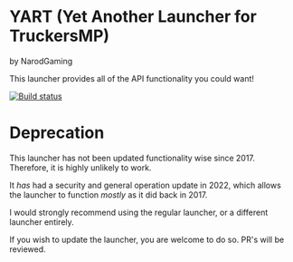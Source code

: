 # YART (Yet Another Launcher for TruckersMP)

by NarodGaming

This launcher provides all of the API functionality you could want!

[![Build status](https://ci.appveyor.com/api/projects/status/672g8b6ie0ltuaqh?svg=true)](https://ci.appveyor.com/project/NarodGaming/narodtruckersmplauncher)

# Deprecation

This launcher has not been updated functionality wise since 2017. Therefore, it is highly unlikely to work.

It *has* had a security and general operation update in 2022, which allows the launcher to function *mostly* as it did back in 2017.

I would strongly recommend using the regular launcher, or a different launcher entirely.

If you wish to update the launcher, you are welcome to do so. PR's will be reviewed.
